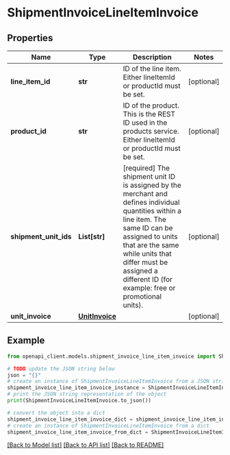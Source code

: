 # ShipmentInvoiceLineItemInvoice


## Properties

Name | Type | Description | Notes
------------ | ------------- | ------------- | -------------
**line_item_id** | **str** | ID of the line item. Either lineItemId or productId must be set. | [optional] 
**product_id** | **str** | ID of the product. This is the REST ID used in the products service. Either lineItemId or productId must be set. | [optional] 
**shipment_unit_ids** | **List[str]** | [required] The shipment unit ID is assigned by the merchant and defines individual quantities within a line item. The same ID can be assigned to units that are the same while units that differ must be assigned a different ID (for example: free or promotional units). | [optional] 
**unit_invoice** | [**UnitInvoice**](UnitInvoice.md) |  | [optional] 

## Example

```python
from openapi_client.models.shipment_invoice_line_item_invoice import ShipmentInvoiceLineItemInvoice

# TODO update the JSON string below
json = "{}"
# create an instance of ShipmentInvoiceLineItemInvoice from a JSON string
shipment_invoice_line_item_invoice_instance = ShipmentInvoiceLineItemInvoice.from_json(json)
# print the JSON string representation of the object
print(ShipmentInvoiceLineItemInvoice.to_json())

# convert the object into a dict
shipment_invoice_line_item_invoice_dict = shipment_invoice_line_item_invoice_instance.to_dict()
# create an instance of ShipmentInvoiceLineItemInvoice from a dict
shipment_invoice_line_item_invoice_from_dict = ShipmentInvoiceLineItemInvoice.from_dict(shipment_invoice_line_item_invoice_dict)
```
[[Back to Model list]](../README.md#documentation-for-models) [[Back to API list]](../README.md#documentation-for-api-endpoints) [[Back to README]](../README.md)


